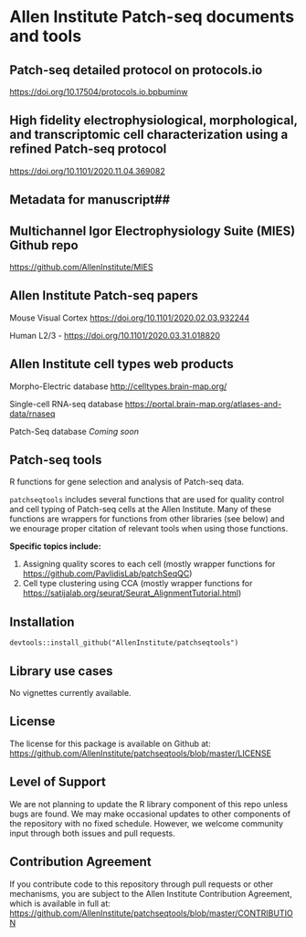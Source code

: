 # Allen Institute Patch-seq documents and tools
## Patch-seq detailed protocol on protocols.io
https://doi.org/10.17504/protocols.io.bpbuminw

## High fidelity electrophysiological, morphological, and transcriptomic cell characterization using a refined Patch-seq protocol
https://doi.org/10.1101/2020.11.04.369082

## Metadata for manuscript##

## Multichannel Igor Electrophysiology Suite (MIES) Github repo
https://github.com/AllenInstitute/MIES

## Allen Institute Patch-seq papers
Mouse Visual Cortex https://doi.org/10.1101/2020.02.03.932244

Human L2/3 - https://doi.org/10.1101/2020.03.31.018820

## Allen Institute cell types web products
Morpho-Electric database http://celltypes.brain-map.org/

Single-cell RNA-seq database https://portal.brain-map.org/atlases-and-data/rnaseq

Patch-Seq database *Coming soon*

## Patch-seq tools
  
R functions for gene selection and analysis of Patch-seq data.  
  
`patchseqtools` includes several functions that are used for quality control and cell typing of Patch-seq cells at the Allen Institute.  Many of these functions are wrappers for functions from other libraries (see below) and we enourage proper citation of relevant tools when using those functions.  

**Specific topics include:**  
1. Assigning quality scores to each cell (mostly wrapper functions for https://github.com/PavlidisLab/patchSeqQC)  
2. Cell type clustering using CCA (mostly wrapper functions for https://satijalab.org/seurat/Seurat_AlignmentTutorial.html)  
  
 
## Installation

```
devtools::install_github("AllenInstitute/patchseqtools")
```

## Library use cases

No vignettes currently available.  

## License

The license for this package is available on Github at: https://github.com/AllenInstitute/patchseqtools/blob/master/LICENSE

## Level of Support

We are not planning to update the R library component of this repo unless bugs are found.  We may make occasional updates to other components of the repository with no fixed schedule.  However, we welcome community input through both issues and pull requests.

## Contribution Agreement

If you contribute code to this repository through pull requests or other mechanisms, you are subject to the Allen Institute Contribution Agreement, which is available in full at: https://github.com/AllenInstitute/patchseqtools/blob/master/CONTRIBUTION

